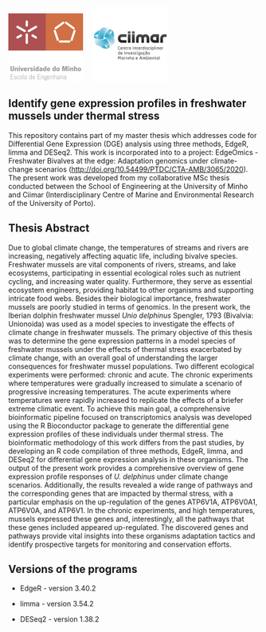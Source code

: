 <img src="logos/EEUMLOGO.png" alt="Imagem 1" width="150"> &nbsp;&nbsp;&nbsp; <img src="logos/ciimar_logo.png" alt="Imagem 2" width="150">


## Identify gene expression profiles in freshwater mussels under thermal stress

This repository contains part of my master thesis which addresses code for Differential Gene Expression (DGE) analysis using three methods, EdgeR, limma and DESeq2. This work is incorporated into to a project: EdgeOmics - Freshwater
Bivalves at the edge: Adaptation genomics under climate-change scenarios (http://doi.org/10.54499/PTDC/CTA-AMB/3065/2020). The present work was developed from my collaborative MSc thesis conducted between the School of Engineering at the University of Minho and Ciimar (Interdisciplinary Centre of Marine and Environmental Research of the University of Porto).

## Thesis Abstract

Due to global climate change, the temperatures of streams and rivers are increasing, negatively affecting
aquatic life, including bivalve species. Freshwater mussels are vital components of rivers, streams, and
lake ecosystems, participating in essential ecological roles such as nutrient cycling, and increasing water
quality. Furthermore, they serve as essential ecosystem engineers, providing habitat to other organisms
and supporting intricate food webs. Besides their biological importance, freshwater mussels are poorly
studied in terms of genomics. In the present work, the Iberian dolphin freshwater mussel
*Unio delphinus* Spengler, 1793 (Bivalvia: Unionoida) was used as a model species to investigate the effects of climate
change in freshwater mussels. The primary objective of this thesis was to determine the gene expression patterns in a model species of freshwater mussels under the effects of thermal stress exacerbated
by climate change, with an overall goal of understanding the larger consequences for freshwater mussel
populations. Two different ecological experiments were performed: chronic and acute. The chronic experiments where temperatures were gradually increased to simulate a scenario of progressive increasing
temperatures. The acute experiments where temperatures were rapidly increased to replicate the effects
of a briefer extreme climatic event. To achieve this main goal, a comprehensive bioinformatic pipeline
focused on transcriptomics analysis was developed using the R Bioconductor package to generate the
differential gene expression profiles of these individuals under thermal stress. The bioinformatic methodology of this work differs from the past studies, by developing an R code compilation of three methods,
EdgeR, limma, and DESeq2 for differential gene expression analysis in these organisms. The output of the
present work provides a comprehensive overview of gene expression profile responses of
*U. delphinus* under climate change scenarios. Additionally, the results revealed a wide range of pathways 
and the corresponding genes that are impacted by thermal stress, with a particular emphasis on the up-regulation of the
genes ATP6V1A, ATP6V0A1, ATP6V0A, and ATP6V1. In the chronic experiments, and high temperatures,
mussels expressed these genes and, interestingly, all the pathways that these genes included appeared
up-regulated. The discovered genes and pathways provide vital insights into these organisms adaptation
tactics and identify prospective targets for monitoring and conservation efforts.

## Versions of the programs

- EdgeR - version 3.40.2

- limma - version 3.54.2

- DESeq2 - version 1.38.2


